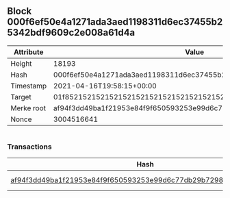 ## Block 000f6ef50e4a1271ada3aed1198311d6ec37455b25342bdf9609c2e008a61d4a

Attribute | Value
--- | ---
Height | 18193
Hash | 000f6ef50e4a1271ada3aed1198311d6ec37455b25342bdf9609c2e008a61d4a
Timestamp | 2021-04-16T19:58:15+00:00
Target | 01f8521521521521521521521521521521521521521521521521521521521521
Merke root | af94f3dd49ba1f21953e84f9f650593253e99d6c77db29b72984215e41580a50
Nonce | 3004516641

```

```

### Transactions

Hash | Amount
--- | ---
[af94f3dd49ba1f21953e84f9f650593253e99d6c77db29b72984215e41580a50](af94f3dd49ba1f21953e84f9f650593253e99d6c77db29b72984215e41580a50.md) | 10.00000000 SKEPTI 
